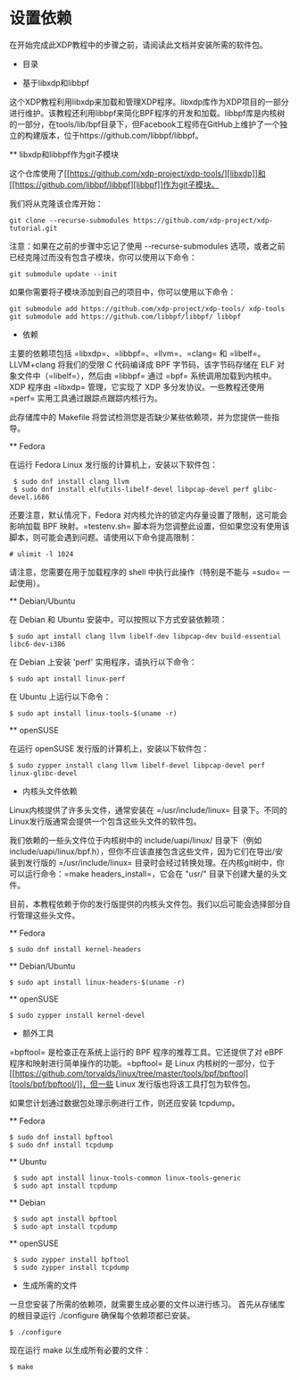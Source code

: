 # 设置依赖

在开始完成此XDP教程中的步骤之前，请阅读此文档并安装所需的软件包。

* 目录


* 基于libxdp和libbpf

这个XDP教程利用libxdp来加载和管理XDP程序。libxdp库作为XDP项目的一部分进行维护。该教程还利用libbpf来简化BPF程序的开发和加载。libbpf库是内核树的一部分，在tools/lib/bpf目录下，但Facebook工程师在GitHub上维护了一个独立的构建版本，位于https://github.com/libbpf/libbpf。

** libxdp和libbpf作为git子模块

这个仓库使用了[[https://github.com/xdp-project/xdp-tools/][libxdp]]和[[https://github.com/libbpf/libbpf][libbpf]]作为git子模块。

我们将从克隆该仓库开始：

```
git clone --recurse-submodules https://github.com/xdp-project/xdp-tutorial.git
```

注意：如果在之前的步骤中忘记了使用 --recurse-submodules 选项，或者之前已经克隆过而没有包含子模块，你可以使用以下命令：
```
git submodule update --init
```

如果你需要将子模块添加到自己的项目中，你可以使用以下命令：
```
git submodule add https://github.com/xdp-project/xdp-tools/ xdp-tools
git submodule add https://github.com/libbpf/libbpf/ libbpf
```

* 依赖

主要的依赖项包括 =libxdp=、=libbpf=、=llvm=、=clang= 和 =libelf=。LLVM+clang 将我们的受限 C 代码编译成 BPF 字节码，该字节码存储在 ELF 对象文件中（=libelf=），然后由 =libbpf= 通过 =bpf= 系统调用加载到内核中。XDP 程序由 =libxdp= 管理，它实现了 XDP 多分发协议。一些教程还使用 =perf= 实用工具通过跟踪点跟踪内核行为。

此存储库中的 Makefile 将尝试检测您是否缺少某些依赖项，并为您提供一些指导。

** Fedora

在运行 Fedora Linux 发行版的计算机上，安装以下软件包：
```
 $ sudo dnf install clang llvm
 $ sudo dnf install elfutils-libelf-devel libpcap-devel perf glibc-devel.i686
```

还要注意，默认情况下，Fedora 对内核允许的锁定内存量设置了限制，这可能会影响加载 BPF 映射。=testenv.sh= 脚本将为您调整此设置，但如果您没有使用该脚本，则可能会遇到问题。请使用以下命令提高限制：
```
# ulimit -l 1024
```

请注意，您需要在用于加载程序的 shell 中执行此操作（特别是不能与 =sudo= 一起使用）。

** Debian/Ubuntu

在 Debian 和 Ubuntu 安装中，可以按照以下方式安装依赖项：
```
$ sudo apt install clang llvm libelf-dev libpcap-dev build-essential libc6-dev-i386
```

在 Debian 上安装 'perf' 实用程序，请执行以下命令：
``` 
$ sudo apt install linux-perf
```
在 Ubuntu 上运行以下命令：
```
$ sudo apt install linux-tools-$(uname -r)
```

** openSUSE

在运行 openSUSE 发行版的计算机上，安装以下软件包：
```
$ sudo zypper install clang llvm libelf-devel libpcap-devel perf linux-glibc-devel
```

* 内核头文件依赖

Linux内核提供了许多头文件，通常安装在 =/usr/include/linux= 目录下。不同的Linux发行版通常会提供一个包含这些头文件的软件包。

我们依赖的一些头文件位于内核树中的 include/uapi/linux/ 目录下（例如 include/uapi/linux/bpf.h），但你不应该直接包含这些文件，因为它们在导出/安装到发行版的 =/usr/include/linux= 目录时会经过转换处理。在内核git树中，你可以运行命令：=make headers_install=，它会在 "usr/" 目录下创建大量的头文件。

目前，本教程依赖于你的发行版提供的内核头文件包。我们以后可能会选择部分自行管理这些头文件。

** Fedora
```
$ sudo dnf install kernel-headers
```

** Debian/Ubuntu
```
$ sudo apt install linux-headers-$(uname -r)
```

** openSUSE
```
$ sudo zypper install kernel-devel
```

* 额外工具

=bpftool= 是检查正在系统上运行的 BPF 程序的推荐工具。它还提供了对 eBPF 程序和映射进行简单操作的功能。=bpftool= 是 Linux 内核树的一部分，位于 [[https://github.com/torvalds/linux/tree/master/tools/bpf/bpftool][tools/bpf/bpftool/]]，但一些 Linux 发行版也将该工具打包为软件包。

如果您计划通过数据包处理示例进行工作，则还应安装 tcpdump。

** Fedora
```
$ sudo dnf install bpftool
$ sudo dnf install tcpdump
```

** Ubuntu
```
 $ sudo apt install linux-tools-common linux-tools-generic
 $ sudo apt install tcpdump
```

** Debian
```
 $ sudo apt install bpftool
 $ sudo apt install tcpdump
 ```

** openSUSE
```
 $ sudo zypper install bpftool
 $ sudo zypper install tcpdump
```

* 生成所需的文件

一旦您安装了所需的依赖项，就需要生成必要的文件以进行练习。
首先从存储库的根目录运行 ./configure 确保每个依赖项都已安装。
```
$ ./configure
```

现在运行 make 以生成所有必要的文件：
```
$ make
```